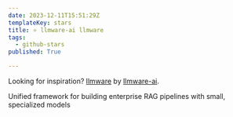 ```yaml
---
date: 2023-12-11T15:51:29Z
templateKey: stars
title: ⭐ llmware-ai llmware
tags:
  - github-stars
published: True

---
```


Looking for inspiration? [llmware](https://github.com/llmware-ai/llmware) by [llmware-ai](https://github.com/llmware-ai).

Unified framework for building enterprise RAG pipelines with small, specialized models
